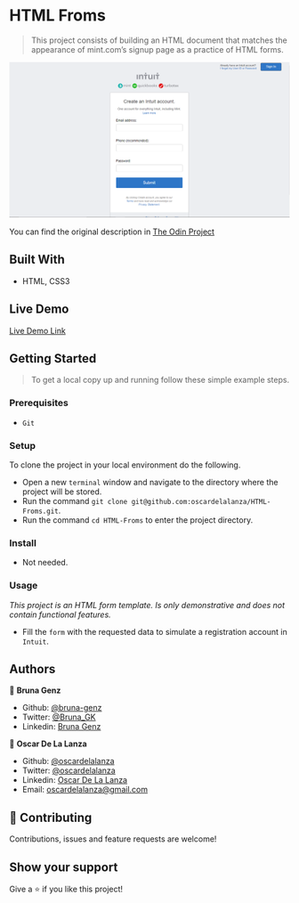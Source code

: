 # HTML Froms

> This project consists of building an HTML document that matches the appearance of mint.com’s signup page as a practice of HTML forms.

![screenshot](./screenshot.PNG)

You can find the original description in [The Odin Project](https://www.theodinproject.com/courses/html5-and-css3/lessons/html-forms)

## Built With

- HTML, CSS3

## Live Demo

[Live Demo Link](https://rawcdn.githack.com/oscardelalanza/HTML-Froms/82f79af1b5886a969f66b29d1a7de4df3374bde4/index.html)

## Getting Started

> To get a local copy up and running follow these simple example steps.

### Prerequisites

- `Git`

### Setup

To clone the project in your local environment do the following.

- Open a new `terminal` window and navigate to the directory where the project will be stored.
- Run the command `git clone git@github.com:oscardelalanza/HTML-Froms.git`.
- Run the command `cd HTML-Froms` to enter the project directory.

### Install

- Not needed.

### Usage

*This project is an HTML form template. Is only demonstrative and does not contain functional features.*
- Fill the `form` with the requested data to simulate a registration account in `Intuit`. 

## Authors

👤 **Bruna Genz**

- Github: [@bruna-genz](https://github.com/bruna-genz)
- Twitter: [@Bruna_GK](https://twitter.com/Bruna_GK)
- Linkedin: [Bruna Genz](https://www.linkedin.com/in/brunagenz/)

👤 **Oscar De La Lanza**

- Github: [@oscardelalanza](https://github.com/oscardelalanza)
- Twitter: [@oscardelalanza](https://twitter.com/oscardelalanza)
- Linkedin: [Oscar De La Lanza](https://linkedin.com/in/oscardelalanza)
- Email: oscardelalanza@gmail.com

## 🤝 Contributing

Contributions, issues and feature requests are welcome!

## Show your support

Give a ⭐️ if you like this project!
